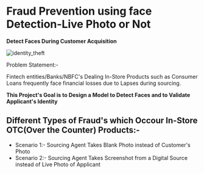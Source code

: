 # Fraud Prevention using face Detection-Live Photo or Not
**Detect Faces During Customer Acquisition**

![identity_theft](https://user-images.githubusercontent.com/117473489/222637433-650202d3-cdbf-493d-9e5e-02c7e624a76a.jpg)

Problem Statement:-

Fintech entities/Banks/NBFC's Dealing In-Store Products such as Consumer Loans
frequently face financial losses due to Lapses during sourcing.

**This Project's Goal is to Design a Model to Detect Faces and to Validate Applicant's Identity**

## Different Types of Fraud's which Occour In-Store OTC(Over the Counter) Products:-


- Scenario 1:- Sourcing Agent Takes Blank Photo instead of Customer's Photo
- Scenario 2:- Sourcing Agent Takes Screenshot from a Digital Source instead of Live Photo of Applicant



